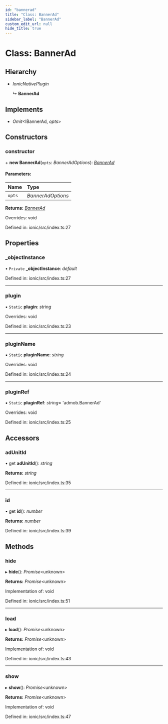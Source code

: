 ```yaml
---
id: "bannerad"
title: "Class: BannerAd"
sidebar_label: "BannerAd"
custom_edit_url: null
hide_title: true
---
```


# Class: BannerAd

## Hierarchy

* *IonicNativePlugin*

  ↳ **BannerAd**

## Implements

* *Omit*<IBannerAd, *opts*\>

## Constructors

### constructor

\+ **new BannerAd**(`opts`: *BannerAdOptions*): [*BannerAd*](bannerad.md)

#### Parameters:

Name | Type |
:------ | :------ |
`opts` | *BannerAdOptions* |

**Returns:** [*BannerAd*](bannerad.md)

Overrides: void

Defined in: ionic/src/index.ts:27

## Properties

### \_objectInstance

• `Private` **\_objectInstance**: *default*

Defined in: ionic/src/index.ts:27

___

### plugin

▪ `Static` **plugin**: *string*

Overrides: void

Defined in: ionic/src/index.ts:23

___

### pluginName

▪ `Static` **pluginName**: *string*

Overrides: void

Defined in: ionic/src/index.ts:24

___

### pluginRef

▪ `Static` **pluginRef**: *string*= 'admob.BannerAd'

Overrides: void

Defined in: ionic/src/index.ts:25

## Accessors

### adUnitId

• get **adUnitId**(): *string*

**Returns:** *string*

Defined in: ionic/src/index.ts:35

___

### id

• get **id**(): *number*

**Returns:** *number*

Defined in: ionic/src/index.ts:39

## Methods

### hide

▸ **hide**(): *Promise*<unknown\>

**Returns:** *Promise*<unknown\>

Implementation of: void

Defined in: ionic/src/index.ts:51

___

### load

▸ **load**(): *Promise*<unknown\>

**Returns:** *Promise*<unknown\>

Implementation of: void

Defined in: ionic/src/index.ts:43

___

### show

▸ **show**(): *Promise*<unknown\>

**Returns:** *Promise*<unknown\>

Implementation of: void

Defined in: ionic/src/index.ts:47
